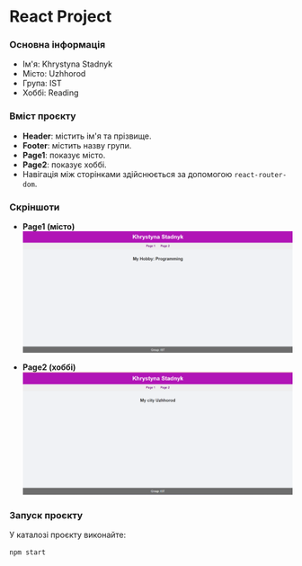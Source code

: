 # React Project

### Основна інформація
- Ім'я: Khrystyna Stadnyk
- Місто: Uzhhorod
- Група: IST
- Хоббі: Reading

### Вміст проєкту
- **Header**: містить ім'я та прізвище.
- **Footer**: містить назву групи.
- **Page1**: показує місто.
- **Page2**: показує хоббі.
- Навігація між сторінками здійснюється за допомогою `react-router-dom`.

### Скріншоти
- **Page1 (місто)**  
  ![Page1 Screenshot](./screenshots/image.png)

- **Page2 (хоббі)**  
  ![Page2 Screenshot](./screenshots/image2.png)

### Запуск проєкту
У каталозі проєкту виконайте:

```bash
npm start
